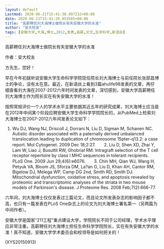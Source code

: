 ```yaml
---
layout: default
Lastmod: 2020-06-21T15:41:30.997232+00:00
date: 2020-06-21T15:41:29.053585+00:00
title: "高薪聘任刘大海博士做院长有失安徽大学的水准"
author: "安大校友"
tags: [安徽大学,大海,博士,2012,发表,高薪,论文,生命科学,新语丝]
---
```


高薪聘任刘大海博士做院长有失安徽大学的水准

作者：安大校友

方先生，您好！

早在今年初就听说安徽大学生命科学学院现任院长刘大海博士与前任院长张部昌博士的争论，没有太在意。最近，在新语丝上看到3篇ahulife98发表的文章，再仔细查看刘大海在2007-2012六年时间发表的文章，深切感到，安徽大学高薪聘任刘大海博士作为院长实在有失安徽大学的水准！

按照常规评价一个人的学术水平主要依据其近五年的研究成果，刘大海博士应当是在2012年中间某个阶段应聘安徽大学生命科学学院院长的，从PubMed上检索刘大海博士在2007-2012六年间发表论文如下：

1. Wu DJ, Wang NJ, Driscoll J, Dorrani N, Liu D, Sigman M, Schanen NC. Autistic disorder associated with a paternally derived unbalanced translocation leading to duplication of chromosome 15pter-q13.2: a case report. Mol Cytogenet. 2009 Dec 18;2:27.　　2. Liu D, Shen XD, Zhai Y, Lam W, Liao J, Busuttil RW, Ghobrial RM. Intragraft selection of the T cell receptor repertoire by class I MHC sequences in tolerant recipients. PLoS One. 2009 Jun 29;4(6):e6076.　　3. Chin MH, Qian WJ, Wang H, Petyuk VA, Bloom JS, Sforza DM, La?an G, Liu D, Khan AH, Cantor RM, Bigelow DJ, Melega WP, Camp DG 2nd, Smith RD, Smith DJ. Mitochondrial dysfunction, oxidative stress, and apoptosis revealed by proteomic and transcriptomic analyses of the striata in two mouse models of Parkinson's disease. J Proteome Res. 2008 Feb;7(2):666-77.

六年间，刘大海博士仅仅发表过三篇论文，而且论文所发表杂志的影响因子都不高，也只有一篇发表在PLoS One杂志上的论文为刘大海博士署名第一（另两篇为中间作者）。

安徽大学是国家“211工程”重点建设大学，学院院长不同于公司经理，学术水平理应非常注重。高薪聘任刘大海博士担任生命科学学院院长，实在有失安徽大学的水准！真不知道，安徽大学学术委员会和校领导是如何把关的！

(XYS20150913)

